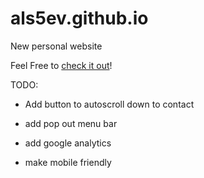 # als5ev.github.io
New personal website 

Feel Free to [check it out](https://als5ev.github.io)!

TODO:

- Add button to autoscroll down to contact

- add pop out menu bar

- add google analytics

- make mobile friendly
